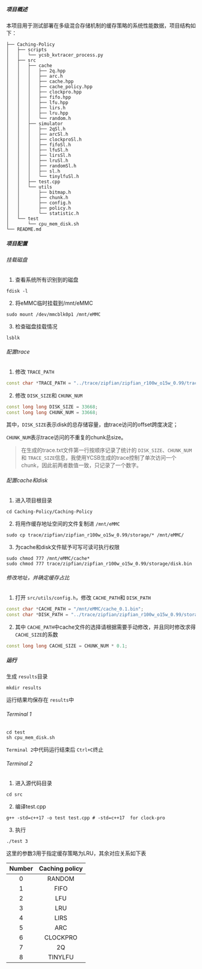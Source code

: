 ##### 项目概述

本项目用于测试部署在多级混合存储机制的缓存策略的系统性能数据，项目结构如下：

```shell
├── Caching-Policy
│   ├── scripts
│   │   └── ycsb_kvtracer_process.py
│   ├── src
│   │   ├── cache
│   │   │   ├── 2q.hpp
│   │   │   ├── arc.h
│   │   │   ├── cache.hpp
│   │   │   ├── cache_policy.hpp
│   │   │   ├── clockpro.hpp
│   │   │   ├── fifo.hpp
│   │   │   ├── lfu.hpp
│   │   │   ├── lirs.h
│   │   │   ├── lru.hpp
│   │   │   └── random.h
│   │   ├── simulator
│   │   │   ├── 2qSl.h
│   │   │   ├── arcSl.h
│   │   │   ├── clockproSl.h
│   │   │   ├── fifoSl.h
│   │   │   ├── lfuSl.h
│   │   │   ├── lirsSl.h
│   │   │   ├── lruSl.h
│   │   │   ├── randomSl.h
│   │   │   ├── sl.h
│   │   │   └── tinylfuSl.h
│   │   ├── test.cpp
│   │   └── utils
│   │       ├── bitmap.h
│   │       ├── chunk.h
│   │       ├── config.h
│   │       ├── policy.h
│   │       └── statistic.h
│   └── test
│       └── cpu_mem_disk.sh
└── README.md
```

##### 项目配置

###### 挂载磁盘

1. 查看系统所有识别到的磁盘

```shell
fdisk -l
```

2. 将eMMC临时挂载到/mnt/eMMC

```shell
sudo mount /dev/mmcblk0p1 /mnt/eMMC
```

3. 检查磁盘挂载情况

```shell
lsblk
```

###### 配置trace

1. 修改 `TRACE_PATH`

```C++
const char *TRACE_PATH = "../trace/zipfian/zipfian_r100w_o15w_0.99/trace.txt";
```

2. 修改 `DISK_SIZE`和 `CHUNK_NUM`

```C++
const long long DISK_SIZE = 33668;
const long long CHUNK_NUM = 33668;
```

其中，`DISK_SIZE`表示disk的总存储容量，由trace访问的offset跨度决定；

`CHUNK_NUM`表示trace访问的不重复的chunk总size。

> 在生成的trace.txt文件第一行按顺序记录了统计的 `DISK_SIZE`、`CHUNK_NUM`和 `TRACE_SIZE`信息，我使用YCSB生成的trace控制了单次访问一个chunk，因此前两者数值一致，只记录了一个数字。

###### 配置cache和disk

1. 进入项目根目录

```shell'
cd Caching-Policy/Caching-Policy
```

2. 将用作缓存地址空间的文件复制进 `/mnt/eMMC`

```shell
sudo cp trace/zipfian/zipfian_r100w_o15w_0.99/storage/* /mnt/eMMC/
```

3. 为cache和disk文件赋予可写可读可执行权限

```shell
sudo chmod 777 /mnt/eMMC/cache*
sudo chmod 777 trace/zipfian/zipfian_r100w_o15w_0.99/storage/disk.bin
```

###### 修改地址，并确定缓存占比

1. 打开 `src/utils/config.h`，修改 `CACHE_PATH`和 `DISK_PATH`

```c++
const char *CACHE_PATH = "/mnt/eMMC/cache_0.1.bin";
const char *DISK_PATH = "../trace/zipfian/zipfian_r100w_o15w_0.99/storage/disk.bin";
```

2. 其中 `CACHE_PATH`中cache文件的选择请根据需要手动修改，并且同时修改求得 `CACHE_SIZE`的系数

```C++
const long long CACHE_SIZE = CHUNK_NUM * 0.1;
```

##### 运行

生成 `results`目录

```shell
mkdir results
```

运行结果均保存在 `results`中

###### Terminal 1

```shell
cd test
sh cpu_mem_disk.sh
```

`Terminal 2`中代码运行结束后 `Ctrl+C`终止

###### Terminal 2

1. 进入源代码目录

```shell
cd src
```

2. 编译test.cpp

```shell
g++ -std=c++17 -o test test.cpp # -std=c++17  for clock-pro
```

3. 执行

```shell
./test 3
```

这里的参数3用于指定缓存策略为LRU，其余对应关系如下表

| Number | Caching policy |
| :----: | :------------: |
|   0    |     RANDOM     |
|   1    |      FIFO      |
|   2    |      LFU       |
|   3    |      LRU       |
|   4    |      LIRS      |
|   5    |      ARC       |
|   6    |    CLOCKPRO    |
|   7    |       2Q       |
|   8    |    TINYLFU     |
